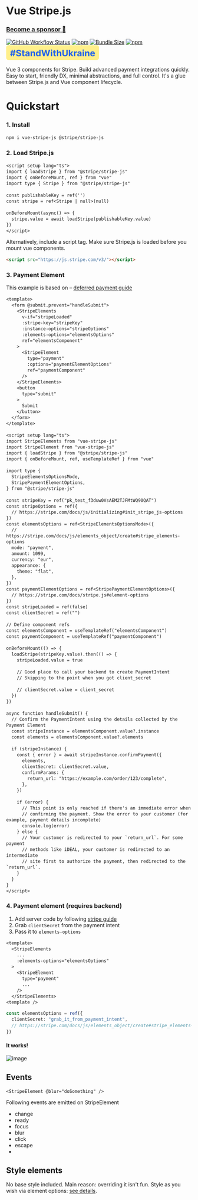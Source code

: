 # Vue Stripe.js
### [**Become a sponsor** 💜](https://github.com/sponsors/softbeehive)

[![GitHub Workflow Status](https://img.shields.io/github/actions/workflow/status/ectoflow/vue-stripe-js/ci.yml?branch=main)](https://github.com/ectoflow/vue-stripe-js/actions)
[![npm](https://img.shields.io/npm/v/vue-stripe-js)](https://www.npmjs.com/package/vue-stripe-js)
[![Bundle Size](https://img.shields.io/bundlephobia/min/vue-stripe-js)](https://bundlephobia.com/result?p=vue-stripe-js)
[![npm](https://img.shields.io/npm/dm/vue-stripe-js)](https://www.npmjs.com/package/vue-stripe-js)
[![Stand With Ukraine](https://raw.githubusercontent.com/vshymanskyy/StandWithUkraine/main/badges/StandWithUkraine.svg)](https://vshymanskyy.github.io/StandWithUkraine)

Vue 3 components for Stripe. Build advanced payment integrations quickly. Easy to start, friendly DX, minimal abstractions, and full control. It's a glue between Stripe.js and Vue component lifecycle.

# Quickstart

### 1. Install

```bash
npm i vue-stripe-js @stripe/stripe-js
```

### 2. Load Stripe.js

```vue
<script setup lang="ts">
import { loadStripe } from "@stripe/stripe-js"
import { onBeforeMount, ref } from "vue"
import type { Stripe } from "@stripe/stripe-js"

const publishableKey = ref('')
const stripe = ref<Stripe | null>(null)

onBeforeMount(async() => {
  stripe.value = await loadStripe(publishableKey.value)
})
</script>
```

Alternatively, include a script tag. Make sure Stripe.js is loaded before you mount vue components.

```html
<script src="https://js.stripe.com/v3/"></script>
```

### 3. Payment Element

This example is based on – [deferred payment guide](https://docs.stripe.com/payments/accept-a-payment-deferred?type=payment)
```vue
<template>
  <form @submit.prevent="handleSubmit">
    <StripeElements
      v-if="stripeLoaded"
      :stripe-key="stripeKey"
      :instance-options="stripeOptions"
      :elements-options="elementsOptions"
      ref="elementsComponent"
    >
      <StripeElement
        type="payment"
        :options="paymentElementOptions"
        ref="paymentComponent"
      />
    </StripeElements>
    <button
      type="submit"
    >
      Submit
    </button>
  </form>
</template>

<script setup lang="ts">
import StripeElements from "vue-stripe-js"
import StripeElement from "vue-stripe-js"
import { loadStripe } from "@stripe/stripe-js"
import { onBeforeMount, ref, useTemplateRef } from "vue"

import type {
  StripeElementsOptionsMode,
  StripePaymentElementOptions,
} from "@stripe/stripe-js"

const stripeKey = ref("pk_test_f3duw0VsAEM2TJFMtWQ90QAT")
const stripeOptions = ref({
  // https://stripe.com/docs/js/initializing#init_stripe_js-options
})
const elementsOptions = ref<StripeElementsOptionsMode>({
  // https://stripe.com/docs/js/elements_object/create#stripe_elements-options
  mode: "payment",
  amount: 1099,
  currency: "eur",
  appearance: {
    theme: "flat",
  },
})
const paymentElementOptions = ref<StripePaymentElementOptions>({
  // https://stripe.com/docs/stripe.js#element-options
})
const stripeLoaded = ref(false)
const clientSecret = ref("")

// Define component refs
const elementsComponent = useTemplateRef("elementsComponent")
const paymentComponent = useTemplateRef("paymentComponent")

onBeforeMount(() => {
  loadStripe(stripeKey.value).then(() => {
    stripeLoaded.value = true

    // Good place to call your backend to create PaymentIntent
    // Skipping to the point when you got client_secret

    // clientSecret.value = client_secret
  })
})

async function handleSubmit() {
  // Confirm the PaymentIntent using the details collected by the Payment Element
  const stripeInstance = elementsComponent.value?.instance
  const elements = elementsComponent.value?.elements

  if (stripeInstance) {
    const { error } = await stripeInstance.confirmPayment({
      elements,
      clientSecret: clientSecret.value,
      confirmParams: {
        return_url: "https://example.com/order/123/complete",
      },
    })

    if (error) {
      // This point is only reached if there's an immediate error when
      // confirming the payment. Show the error to your customer (for example, payment details incomplete)
      console.log(error)
    } else {
      // Your customer is redirected to your `return_url`. For some payment
      // methods like iDEAL, your customer is redirected to an intermediate
      // site first to authorize the payment, then redirected to the `return_url`.
    }
  }
}
</script>

```

### 4. Payment element (requires backend)

1. Add server code by following
   [stripe guide](https://docs.stripe.com/payments/quickstart?lang=node)
1. Grab `clientSecret` from the payment intent
1. Pass it to `elements-options`

```vue
<template>
  <StripeElements
    ...
    :elements-options="elementsOptions"
  >
    <StripeElement
      type="payment"
      ...
    />
  </StripeElements>
<template />
```

```ts
const elementsOptions = ref({
  clientSecret: "grab_it_from_payment_intent",
  // https://stripe.com/docs/js/elements_object/create#stripe_elements-options
})
```

#### It works!

<img width="840" alt="image" src="https://github.com/user-attachments/assets/0619f7b5-a70f-48a1-84c4-c75bf9fc6ded" />

## Events

```vue
<StripeElement @blur="doSomething" />
```
Following events are emitted on StripeElement

- change
- ready
- focus
- blur
- click
- escape
- 

## Style elements

No base style included. Main reason: overriding it isn't fun. Style as you wish
via element options: [see details](https://stripe.com/docs/js/appendix/style).
